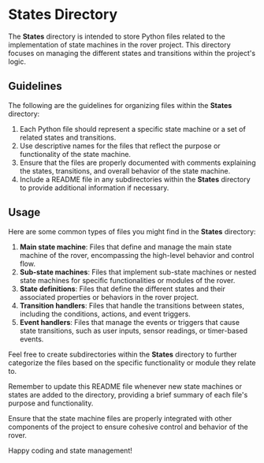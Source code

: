 # States Directory

The **States** directory is intended to store Python files related to the implementation of state machines in the rover project. This directory focuses on managing the different states and transitions within the project's logic.

## Guidelines

The following are the guidelines for organizing files within the **States** directory:

1. Each Python file should represent a specific state machine or a set of related states and transitions.
2. Use descriptive names for the files that reflect the purpose or functionality of the state machine.
3. Ensure that the files are properly documented with comments explaining the states, transitions, and overall behavior of the state machine.
4. Include a README file in any subdirectories within the **States** directory to provide additional information if necessary.

## Usage

Here are some common types of files you might find in the **States** directory:

1. **Main state machine**: Files that define and manage the main state machine of the rover, encompassing the high-level behavior and control flow.
2. **Sub-state machines**: Files that implement sub-state machines or nested state machines for specific functionalities or modules of the rover.
3. **State definitions**: Files that define the different states and their associated properties or behaviors in the rover project.
4. **Transition handlers**: Files that handle the transitions between states, including the conditions, actions, and event triggers.
5. **Event handlers**: Files that manage the events or triggers that cause state transitions, such as user inputs, sensor readings, or timer-based events.

Feel free to create subdirectories within the **States** directory to further categorize the files based on the specific functionality or module they relate to.

Remember to update this README file whenever new state machines or states are added to the directory, providing a brief summary of each file's purpose and functionality.

Ensure that the state machine files are properly integrated with other components of the project to ensure cohesive control and behavior of the rover.

Happy coding and state management!